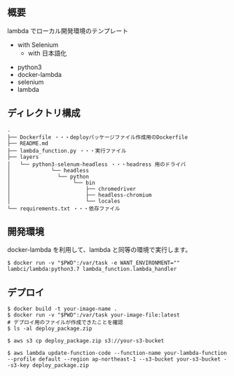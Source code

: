 ## 概要

lambda でローカル開発環境のテンプレート
  - with Selenium
    - with 日本語化


* python3
* docker-lambda
* selenium
* lambda

## ディレクトリ構成

```
.
├── Dockerfile ・・・deployパッケージファイル作成用のDockerfile
├── README.md
├── lambda_function.py ・・・実行ファイル
├── layers
│   └── python3-selenum-headless ・・・headress 用のドライバ
│             └── headless
│               └── python
│                    └── bin
│                        ├── chromedriver
│                        ├── headless-chromium
│                        └── locales
└── requirements.txt ・・・依存ファイル
```

## 開発環境

docker-lambda を利用して、lambda と同等の環境で実行します。

```shell script
$ docker run -v "$PWD":/var/task -e WANT_ENVIRONMENT="" lambci/lambda:python3.7 lambda_function.lambda_handler
```

## デプロイ

```shell script
$ docker build -t your-image-name .
$ docker run -v "$PWD":/var/task your-image-file:latest
# デプロイ用のファイルが作成できたことを確認
$ ls -al deploy_package.zip

$ aws s3 cp deploy_package.zip s3://your-s3-bucket

$ aws lambda update-function-code --function-name your-lambda-function --profile default --region ap-northeast-1 --s3-bucket your-s3-bucket --s3-key deploy_package.zip
```
